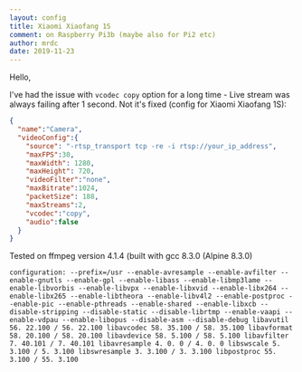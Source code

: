 ```yaml
---
layout: config
title: Xiaomi Xiaofang 1S
comment: on Raspberry Pi3b (maybe also for Pi2 etc)
author: mrdc
date: 2019-11-23
---
```

Hello,

I've had the issue with `vcodec copy` option for a long time - Live stream was always failing after 1 second.
Not it's fixed (config for Xiaomi Xiaofang 1S):

```json
{
  "name":"Camera",
  "videoConfig":{
    "source": "-rtsp_transport tcp -re -i rtsp://your_ip_address",
    "maxFPS":30,
    "maxWidth": 1280,
    "maxHeight": 720,
    "videoFilter":"none",
    "maxBitrate":1024,
    "packetSize": 188,
    "maxStreams":2,
    "vcodec":"copy",
    "audio":false
  }
}
```

Tested on ffmpeg version 4.1.4 (built with gcc 8.3.0 (Alpine 8.3.0)

```
configuration: --prefix=/usr --enable-avresample --enable-avfilter --enable-gnutls --enable-gpl --enable-libass --enable-libmp3lame --enable-libvorbis --enable-libvpx --enable-libxvid --enable-libx264 --enable-libx265 --enable-libtheora --enable-libv4l2 --enable-postproc --enable-pic --enable-pthreads --enable-shared --enable-libxcb --disable-stripping --disable-static --disable-librtmp --enable-vaapi --enable-vdpau --enable-libopus --disable-asm --disable-debug libavutil 56. 22.100 / 56. 22.100 libavcodec 58. 35.100 / 58. 35.100 libavformat 58. 20.100 / 58. 20.100 libavdevice 58. 5.100 / 58. 5.100 libavfilter 7. 40.101 / 7. 40.101 libavresample 4. 0. 0 / 4. 0. 0 libswscale 5. 3.100 / 5. 3.100 libswresample 3. 3.100 / 3. 3.100 libpostproc 55. 3.100 / 55. 3.100
```
